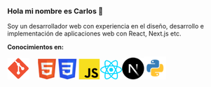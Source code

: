 ### Hola mi nombre es Carlos 👋

Soy un desarrollador web con experiencia en el diseño, desarrollo e implementación de aplicaciones web con React, Next.js etc.
 
**Conocimientos en:**

<img src="img/Git_icon.svg" alt="git" width="50" style="margin-right: 20px;"><img src="img/HTML5_logo.svg" alt="git" width="42"><img src="img/CSS3_logo.svg" alt="git" width="50"><img src="img/JavaScript-logo.svg" alt="git" width="50"><img src="img/react.svg" alt="git" width="50"><img src="img/N-js.svg" alt="git" width="50"><img src="img/Python-logo.svg" alt="git" width="50">


<!--
**carlos1297/carlos1297** is a ✨ _special_ ✨ repository because its `README.md` (this file) appears on your GitHub profile.

Here are some ideas to get you started:

- 🔭 I’m currently working on ...
- 🌱 I’m currently learning ...
- 👯 I’m looking to collaborate on ...
- 🤔 I’m looking for help with ...
- 💬 Ask me about ...
- 📫 How to reach me: ...
- 😄 Pronouns: ...
- ⚡ Fun fact: ...
-->
